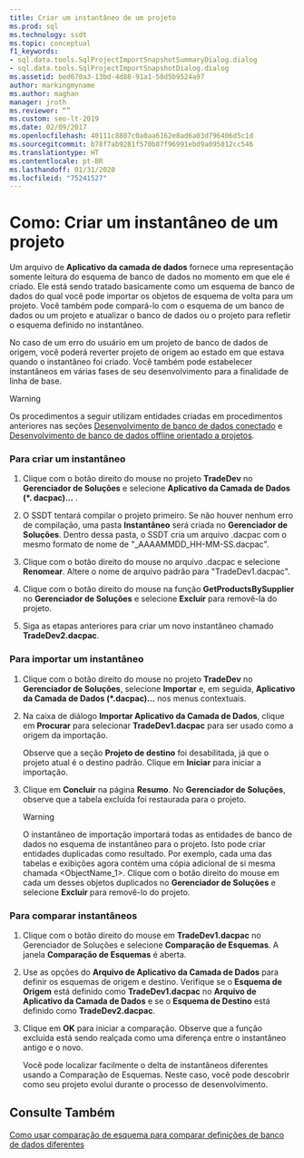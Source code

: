 ```yaml
---
title: Criar um instantâneo de um projeto
ms.prod: sql
ms.technology: ssdt
ms.topic: conceptual
f1_keywords:
- sql.data.tools.SqlProjectImportSnapshotSummaryDialog.dialog
- sql.data.tools.SqlProjectImportSnapshotDialog.dialog
ms.assetid: bed670a3-13bd-4d88-91a1-58d5b9524a97
author: markingmyname
ms.author: maghan
manager: jroth
ms.reviewer: “”
ms.custom: seo-lt-2019
ms.date: 02/09/2017
ms.openlocfilehash: 40111c8807c0a0aa6162e8ad6a03d796406d5c1d
ms.sourcegitcommit: b78f7ab9281f570b87f96991ebd9a095812cc546
ms.translationtype: HT
ms.contentlocale: pt-BR
ms.lasthandoff: 01/31/2020
ms.locfileid: "75241527"
---
```

# <a name="how-to-create-a-snapshot-of-a-project"></a>Como: Criar um instantâneo de um projeto

Um arquivo de **Aplicativo da camada de dados** fornece uma representação somente leitura do esquema de banco de dados no momento em que ele é criado. Ele está sendo tratado basicamente como um esquema de banco de dados do qual você pode importar os objetos de esquema de volta para um projeto. Você também pode compará-lo com o esquema de um banco de dados ou um projeto e atualizar o banco de dados ou o projeto para refletir o esquema definido no instantâneo.  
  
No caso de um erro do usuário em um projeto de banco de dados de origem, você poderá reverter projeto de origem ao estado em que estava quando o instantâneo foi criado. Você também pode estabelecer instantâneos em várias fases de seu desenvolvimento para a finalidade de linha de base.  
  
> [!WARNING]  
> Os procedimentos a seguir utilizam entidades criadas em procedimentos anteriores nas seções [Desenvolvimento de banco de dados conectado](../ssdt/connected-database-development.md) e [Desenvolvimento de banco de dados offline orientado a projetos](../ssdt/project-oriented-offline-database-development.md).  
  
### <a name="to-create-a-snapshot"></a>Para criar um instantâneo  
  
1.  Clique com o botão direito do mouse no projeto **TradeDev** no **Gerenciador de Soluções** e selecione **Aplicativo da Camada de Dados (\*. dacpac)...** .  
  
2.  O SSDT tentará compilar o projeto primeiro. Se não houver nenhum erro de compilação, uma pasta **Instantâneo** será criada no **Gerenciador de Soluções**. Dentro dessa pasta, o SSDT cria um arquivo .dacpac com o mesmo formato de nome de "<Project Name>_AAAAMMDD_HH-MM-SS.dacpac".  
  
3.  Clique com o botão direito do mouse no arquivo .dacpac e selecione **Renomear**. Altere o nome de arquivo padrão para "TradeDev1.dacpac".  
  
4.  Clique com o botão direito do mouse na função **GetProductsBySupplier** no **Gerenciador de Soluções** e selecione **Excluir** para removê-la do projeto.  
  
5.  Siga as etapas anteriores para criar um novo instantâneo chamado **TradeDev2.dacpac**.  
  
### <a name="to-import-a-snapshot"></a>Para importar um instantâneo  
  
1.  Clique com o botão direito do mouse no projeto **TradeDev** no **Gerenciador de Soluções**, selecione **Importar** e, em seguida, **Aplicativo da Camada de Dados (\*.dacpac)…** nos menus contextuais.  
  
2.  Na caixa de diálogo **Importar Aplicativo da Camada de Dados**, clique em **Procurar** para selecionar **TradeDev1.dacpac** para ser usado como a origem da importação.  
  
    Observe que a seção **Projeto de destino** foi desabilitada, já que o projeto atual é o destino padrão. Clique em **Iniciar** para iniciar a importação.  
  
3.  Clique em **Concluir** na página **Resumo**. No **Gerenciador de Soluções**, observe que a tabela excluída foi restaurada para o projeto.  
  
    > [!WARNING]  
    > O instantâneo de importação importará todas as entidades de banco de dados no esquema de instantâneo para o projeto. Isto pode criar entidades duplicadas como resultado. Por exemplo, cada uma das tabelas e exibições agora contém uma cópia adicional de si mesma chamada <ObjectName_1>. Clique com o botão direito do mouse em cada um desses objetos duplicados no **Gerenciador de Soluções** e selecione **Excluir** para removê-lo do projeto.  
  
### <a name="to-compare-snapshots"></a>Para comparar instantâneos  
  
1.  Clique com o botão direito do mouse em **TradeDev1.dacpac** no Gerenciador de Soluções e selecione **Comparação de Esquemas**. A janela **Comparação de Esquemas** é aberta.  
  
2.  Use as opções do **Arquivo de Aplicativo da Camada de Dados** para definir os esquemas de origem e destino. Verifique se o **Esquema de Origem** está definido como **TradeDev1.dacpac** no **Arquivo de Aplicativo da Camada de Dados** e se o **Esquema de Destino** está definido como **TradeDev2.dacpac**.  
  
3.  Clique em **OK** para iniciar a comparação. Observe que a função excluída está sendo realçada como uma diferença entre o instantâneo antigo e o novo.  
  
    Você pode localizar facilmente o delta de instantâneos diferentes usando a Comparação de Esquemas. Neste caso, você pode descobrir como seu projeto evolui durante o processo de desenvolvimento.  
  
## <a name="see-also"></a>Consulte Também  
[Como usar comparação de esquema para comparar definições de banco de dados diferentes](../ssdt/how-to-use-schema-compare-to-compare-different-database-definitions.md)  
  
